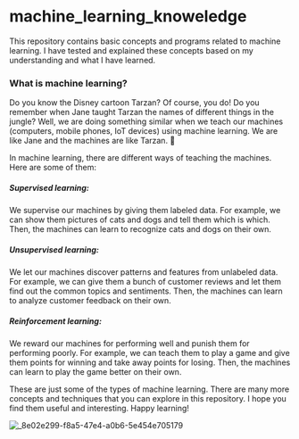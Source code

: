 # machine_learning_knoweledge
This repository contains basic concepts and programs related to machine learning. I have tested and explained these concepts based on my understanding and what I have learned.


### What is machine learning?
Do you know the Disney cartoon Tarzan? Of course, you do! Do you remember when Jane taught Tarzan the names of different things in the jungle? Well, we are doing something similar when we teach our machines (computers, mobile phones, IoT devices) using machine learning. We are like Jane and the machines are like Tarzan. 🌴

In machine learning, there are different ways of teaching the machines. Here are some of them:

##### Supervised learning: 
We supervise our machines by giving them labeled data. For example, we can show them pictures of cats and dogs and tell them which is which. Then, the machines can learn to recognize cats and dogs on their own. 

##### Unsupervised learning: 
We let our machines discover patterns and features from unlabeled data. For example, we can give them a bunch of customer reviews and let them find out the common topics and sentiments. Then, the machines can learn to analyze customer feedback on their own.

##### Reinforcement learning: 
We reward our machines for performing well and punish them for performing poorly. For example, we can teach them to play a game and give them points for winning and take away points for losing. Then, the machines can learn to play the game better on their own. 

These are just some of the types of machine learning. There are many more concepts and techniques that you can explore in this repository. I hope you find them useful and interesting. Happy learning! 

![_8e02e299-f8a5-47e4-a0b6-5e454e705179](https://github.com/KhaingSuThway/machine_learning_knoweledge/assets/89783753/b6e0e2cc-69af-4743-9c00-ab4e3b0a81e6)
